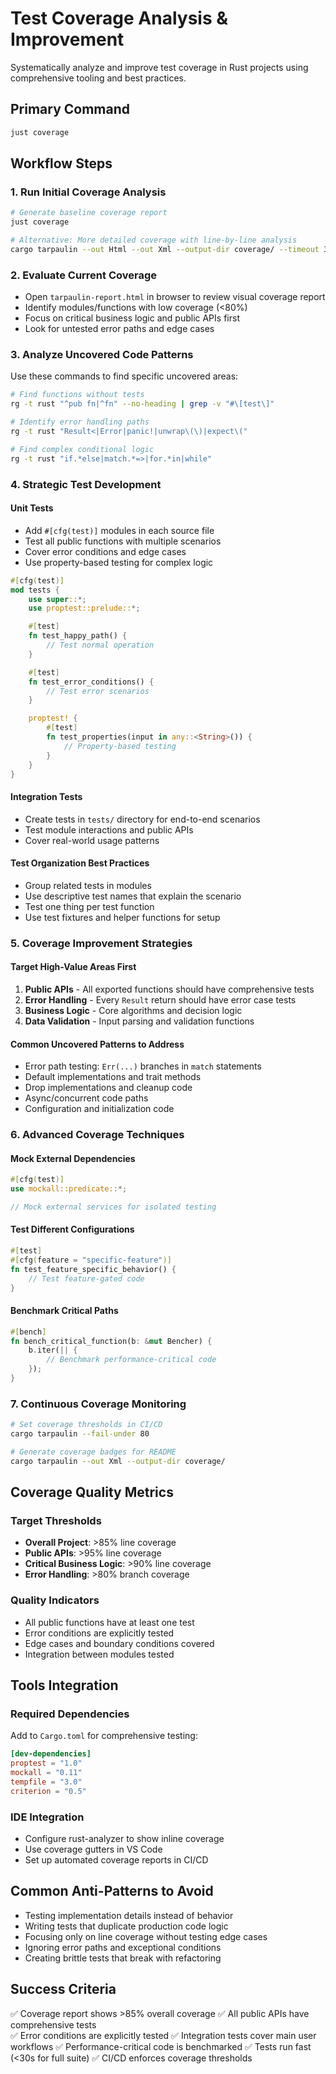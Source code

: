 # Test Coverage Analysis & Improvement

Systematically analyze and improve test coverage in Rust projects using comprehensive tooling and best practices.

## Primary Command

```bash
just coverage
```

## Workflow Steps

### 1. Run Initial Coverage Analysis
```bash
# Generate baseline coverage report
just coverage

# Alternative: More detailed coverage with line-by-line analysis
cargo tarpaulin --out Html --out Xml --output-dir coverage/ --timeout 300
```

### 2. Evaluate Current Coverage
- Open `tarpaulin-report.html` in browser to review visual coverage report
- Identify modules/functions with low coverage (<80%)
- Focus on critical business logic and public APIs first
- Look for untested error paths and edge cases

### 3. Analyze Uncovered Code Patterns
Use these commands to find specific uncovered areas:

```bash
# Find functions without tests
rg -t rust "^pub fn|^fn" --no-heading | grep -v "#\[test\]"

# Identify error handling paths
rg -t rust "Result<|Error|panic!|unwrap\(\)|expect\(" 

# Find complex conditional logic
rg -t rust "if.*else|match.*=>|for.*in|while"
```

### 4. Strategic Test Development

#### Unit Tests
- Add `#[cfg(test)]` modules in each source file
- Test all public functions with multiple scenarios
- Cover error conditions and edge cases
- Use property-based testing for complex logic

```rust
#[cfg(test)]
mod tests {
    use super::*;
    use proptest::prelude::*;

    #[test]
    fn test_happy_path() {
        // Test normal operation
    }

    #[test]
    fn test_error_conditions() {
        // Test error scenarios
    }

    proptest! {
        #[test]
        fn test_properties(input in any::<String>()) {
            // Property-based testing
        }
    }
}
```

#### Integration Tests
- Create tests in `tests/` directory for end-to-end scenarios
- Test module interactions and public APIs
- Cover real-world usage patterns

#### Test Organization Best Practices
- Group related tests in modules
- Use descriptive test names that explain the scenario
- Test one thing per test function
- Use test fixtures and helper functions for setup

### 5. Coverage Improvement Strategies

#### Target High-Value Areas First
1. **Public APIs** - All exported functions should have comprehensive tests
2. **Error Handling** - Every `Result` return should have error case tests  
3. **Business Logic** - Core algorithms and decision logic
4. **Data Validation** - Input parsing and validation functions

#### Common Uncovered Patterns to Address
- Error path testing: `Err(...)` branches in `match` statements
- Default implementations and trait methods
- Drop implementations and cleanup code
- Async/concurrent code paths
- Configuration and initialization code

### 6. Advanced Coverage Techniques

#### Mock External Dependencies
```rust
#[cfg(test)]
use mockall::predicate::*;

// Mock external services for isolated testing
```

#### Test Different Configurations
```rust
#[test]
#[cfg(feature = "specific-feature")]
fn test_feature_specific_behavior() {
    // Test feature-gated code
}
```

#### Benchmark Critical Paths
```rust
#[bench]
fn bench_critical_function(b: &mut Bencher) {
    b.iter(|| {
        // Benchmark performance-critical code
    });
}
```

### 7. Continuous Coverage Monitoring

```bash
# Set coverage thresholds in CI/CD
cargo tarpaulin --fail-under 80

# Generate coverage badges for README
cargo tarpaulin --out Xml --output-dir coverage/
```

## Coverage Quality Metrics

### Target Thresholds
- **Overall Project**: >85% line coverage
- **Public APIs**: >95% line coverage  
- **Critical Business Logic**: >90% line coverage
- **Error Handling**: >80% branch coverage

### Quality Indicators
- All public functions have at least one test
- Error conditions are explicitly tested
- Edge cases and boundary conditions covered
- Integration between modules tested

## Tools Integration

### Required Dependencies
Add to `Cargo.toml` for comprehensive testing:

```toml
[dev-dependencies]
proptest = "1.0"
mockall = "0.11"
tempfile = "3.0"
criterion = "0.5"
```

### IDE Integration
- Configure rust-analyzer to show inline coverage
- Use coverage gutters in VS Code
- Set up automated coverage reports in CI/CD

## Common Anti-Patterns to Avoid
- Testing implementation details instead of behavior
- Writing tests that duplicate production code logic
- Focusing only on line coverage without testing edge cases
- Ignoring error paths and exceptional conditions
- Creating brittle tests that break with refactoring

## Success Criteria
✅ Coverage report shows >85% overall coverage
✅ All public APIs have comprehensive tests  
✅ Error conditions are explicitly tested
✅ Integration tests cover main user workflows
✅ Performance-critical code is benchmarked
✅ Tests run fast (<30s for full suite)
✅ CI/CD enforces coverage thresholds